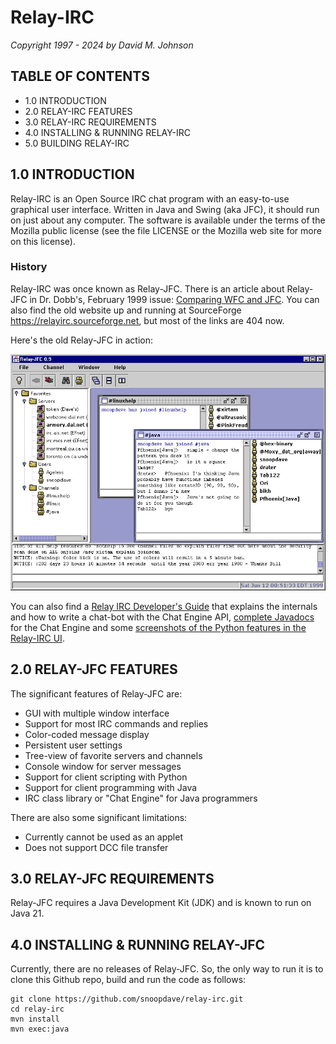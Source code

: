 
# Relay-IRC

*Copyright 1997 - 2024 by David M. Johnson*

## TABLE OF CONTENTS

* 1.0 INTRODUCTION
* 2.0 RELAY-IRC FEATURES
* 3.0 RELAY-IRC REQUIREMENTS
* 4.0 INSTALLING & RUNNING RELAY-IRC
* 5.0 BUILDING RELAY-IRC

## 1.0 INTRODUCTION

Relay-IRC is an Open Source IRC chat program with an easy-to-use graphical user interface. 
Written in Java and Swing (aka JFC), it should run on just about any computer.
The software is available under the terms of the Mozilla public license (see the file LICENSE or the Mozilla web site for more on this license).

### History

Relay-IRC was once known as Relay-JFC. 
There is an article about Relay-JFC in Dr. Dobb's, February 1999 issue: [Comparing WFC and JFC](https://snoopdave.github.io/relay-irc/wfc-vs-jfc/html/showdown.htm). 
You can also find the old website up and running at SourceForge https://relayirc.sourceforge.net, but most of the links are 404 now.

Here's the old Relay-JFC in action:

![screenshot of Relay-JFC](/docs/docs/screenshots/screenshot1.jpg "Relay-JFC running on Windows NT")

You can also find a [Relay IRC Developer's Guide](https://snoopdave.github.io/relay-irc/docs/devnotes.html) that explains the internals and how to write a chat-bot with the Chat Engine API, [complete Javadocs](https://snoopdave.github.io/relay-irc/javadocs/org/relayirc/chatengine/package-summary.html) for the Chat Engine and some [screenshots of the Python features in the Relay-IRC UI](https://snoopdave.github.io/relay-irc/docs/preview1.html).

## 2.0 RELAY-JFC FEATURES

The significant features of Relay-JFC are:
   * GUI with multiple window interface
   * Support for most IRC commands and replies
   * Color-coded message display
   * Persistent user settings
   * Tree-view of favorite servers and channels
   * Console window for server messages
   * Support for client scripting with Python
   * Support for client programming with Java 
   * IRC class library or "Chat Engine" for Java programmers

There are also some significant limitations:
   * Currently cannot be used as an applet
   * Does not support DCC file transfer

## 3.0 RELAY-JFC REQUIREMENTS

Relay-JFC requires a Java Development Kit (JDK) and is known to run on Java 21.

## 4.0 INSTALLING & RUNNING RELAY-JFC 

Currently, there are no releases of Relay-JFC. So, the only way to run it is to clone this Github repo, build and run the code as follows:
   
    git clone https://github.com/snoopdave/relay-irc.git
    cd relay-irc
    mvn install
    mvn exec:java
